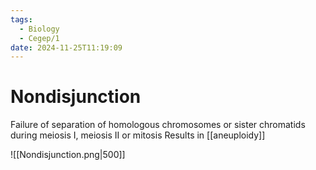 ```yaml
---
tags:
  - Biology
  - Cegep/1
date: 2024-11-25T11:19:09
---
```


# Nondisjunction

Failure of separation of homologous chromosomes or sister chromatids during meiosis I, meiosis II or mitosis
Results in [[aneuploidy]]

![[Nondisjunction.png|500]]